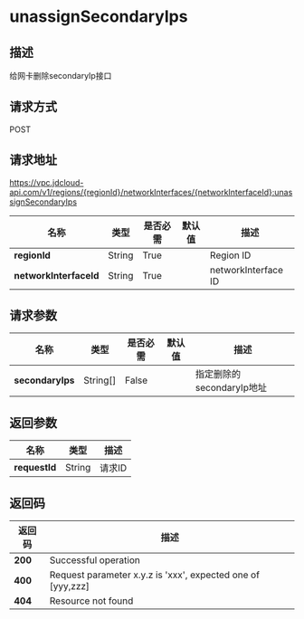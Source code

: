 # unassignSecondaryIps


## 描述
给网卡删除secondaryIp接口

## 请求方式
POST

## 请求地址
https://vpc.jdcloud-api.com/v1/regions/{regionId}/networkInterfaces/{networkInterfaceId}:unassignSecondaryIps

|名称|类型|是否必需|默认值|描述|
|---|---|---|---|---|
|**regionId**|String|True| |Region ID|
|**networkInterfaceId**|String|True| |networkInterface ID|

## 请求参数
|名称|类型|是否必需|默认值|描述|
|---|---|---|---|---|
|**secondaryIps**|String[]|False| |指定删除的secondaryIp地址|


## 返回参数
|名称|类型|描述|
|---|---|---|
|**requestId**|String|请求ID|


## 返回码
|返回码|描述|
|---|---|
|**200**|Successful operation|
|**400**|Request parameter x.y.z is 'xxx', expected one of [yyy,zzz]|
|**404**|Resource not found|
